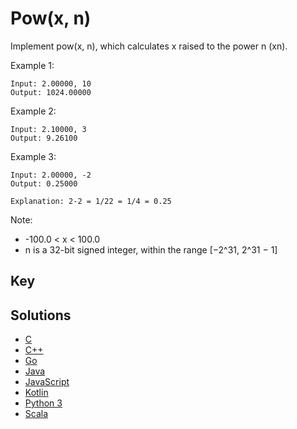 # Pow(x, n)

Implement pow(x, n), which calculates x raised to the power n (xn).

Example 1:

```text
Input: 2.00000, 10
Output: 1024.00000
```

Example 2:

```text
Input: 2.10000, 3
Output: 9.26100
```

Example 3:

```text
Input: 2.00000, -2
Output: 0.25000

Explanation: 2-2 = 1/22 = 1/4 = 0.25
```

Note:

- -100.0 < x < 100.0
- n is a 32-bit signed integer, within the range [−2^31, 2^31 − 1]

## Key

## Solutions

- [C](./Solution.c)
- [C++](./Solution.cpp)
- [Go](./Solution.go)
- [Java](./Solution.java)
- [JavaScript](./Solution.js)
- [Kotlin](./Solution.kt)
- [Python 3](./Solution.py)
- [Scala](./Solution.scala)
